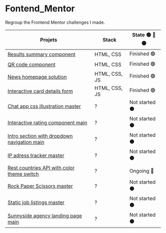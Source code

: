 # Fontend_Mentor

 Regroup the Frontend Mentor challenges I made.

| **Projets**| Stack | State 🟢 🔵 ⚫️ |
|---------------------------------------|-------------------------|-------------------------|
| [Results summary component](https://github.com/Joeybervin/Fontend_Mentor/tree/main/results-summary-component-main/results-summary-component-main) | HTML, CSS | Finished 🟢 |
| [QR code component](https://github.com/Joeybervin/Fontend_Mentor/tree/main/qr-code-component-main) | HTML, CSS | Finished 🟢 |
| [News homepage solution](https://github.com/Joeybervin/Fontend_Mentor/tree/main/news-homepage-main) | HTML, CSS, JS | Finished 🟢 |
| [Interactive card details form](https://github.com/Joeybervin/Fontend_Mentor/blob/main/interactive-card-details-form-main) | HTML, CSS, JS | Finished 🟢 |
| [Chat app css illustration master](https://github.com/Joeybervin/Fontend_Mentor/blob/main/chat-app-css-illustration-master) |  ? |  Not started ⚫️ |
| [Interactive rating component main](https://github.com/Joeybervin/Fontend_Mentor/blob/main/interactive-rating-component-main) |  ? |  Not started ⚫️ |
| [Intro section with dropdown navigation main](https://github.com/Joeybervin/Fontend_Mentor/blob/main/intro-section-with-dropdown-navigation-main) |  ? |  Not started ⚫️ |
| [IP adress tracker master](https://github.com/Joeybervin/Fontend_Mentor/blob/main/ip-address-tracker-master) |  ? |  Not started ⚫️ |
| [Rest countries API with color theme switch](https://github.com/Joeybervin/Fontend_Mentor/blob/main/rest-countries-api-with-color-theme-switcher-master) |  ? |  Ongoing 🔵 |
| [Rock Paper Scissors master](https://github.com/Joeybervin/Fontend_Mentor/blob/main/rock-paper-scissors-master) |  ? |  Not started ⚫️ |
| [Static job listings master](https://github.com/Joeybervin/Fontend_Mentor/blob/main/static-job-listings-master) |  ? |  Not started ⚫️ |
| [Sunnyside agency landing page main](https://github.com/Joeybervin/Fontend_Mentor/blob/main/sunnyside-agency-landing-page-main) |  ? |  Not started ⚫️ |
